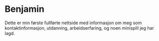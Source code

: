 # Benjamin

Dette er min første fullførte nettside med informasjon om meg som kontaktinformasjon, utdanning, arbeidserfaring, og noen minispill jeg har lagd.
